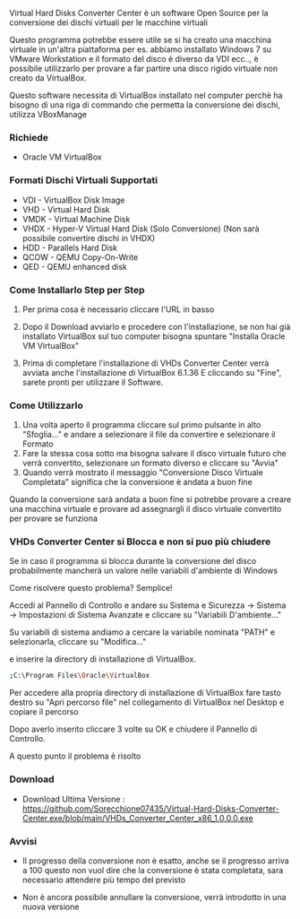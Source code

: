 Virtual Hard Disks Converter Center è un software Open Source per la conversione dei dischi virtuali per le macchine virtuali

Questo programma potrebbe essere utile se si ha creato una macchina virtuale in un'altra piattaforma per es. abbiamo installato Windows 7 su VMware Workstation e il formato del disco è diverso da VDI ecc.., è possibile utilizzarlo per provare a far partire una disco rigido virtuale non creato da VirtualBox.

Questo software necessita di VirtualBox installato nel computer perchè ha bisogno di una riga di commando che permetta la conversione dei dischi, utilizza VBoxManage

### Richiede
- Oracle VM VirtualBox

### Formati Dischi Virtuali Supportati

- VDI - VirtualBox Disk Image
- VHD - Virtual Hard Disk
- VMDK - Virtual Machine Disk 
- VHDX - Hyper-V Virtual Hard Disk (Solo Conversione) (Non sarà possibile convertire dischi in VHDX)
- HDD - Parallels Hard Disk
- QCOW - QEMU Copy-On-Write
- QED - QEMU enhanced disk

### Come Installarlo Step per Step

1) Per prima cosa è necessario cliccare  l'URL in basso

2) Dopo il Download avviarlo e procedere con l'installazione, se non hai già installato VirtualBox sul tuo computer bisogna spuntare "Installa Oracle VM VirtualBox"

3) Prima di completare l'installazione di VHDs Converter Center verrà avviata anche l'installazione di VirtualBox 6.1.36
E cliccando su "Fine", sarete pronti per utilizzare il Software.

### Come Utilizzarlo

1) Una volta aperto il programma cliccare sul primo pulsante in alto "Sfoglia..." e andare a selezionare il file da convertire e selezionare il Formato 
2) Fare la stessa cosa sotto ma bisogna salvare il disco virtuale futuro che verrà convertito, selezionare un formato diverso e cliccare su "Avvia"
3) Quando verrà mostrato il messaggio "Conversione Disco Virtuale Completata" significa che la conversione è andata a buon fine

Quando la conversione sarà andata a buon fine si potrebbe provare a creare una macchina virtuale e provare ad assegnargli il disco virtuale convertito per provare se funziona

### VHDs Converter Center si Blocca e non si puo più chiudere

Se in caso il programma si blocca durante la conversione del disco probabilmente mancherà un valore nelle variabili d'ambiente di Windows

Come risolvere questo problema? Semplice!

Accedi al Pannello di Controllo e andare su Sistema e Sicurezza -> Sistema -> Impostazioni di Sistema Avanzate e cliccare su "Variabili D'ambiente..."

Su variabili di sistema andiamo a cercare la variabile nominata "PATH" e selezionarla, cliccare su "Modifica..."

e inserire la directory di installazione di VirtualBox.

```bash
;C:\Program Files\Oracle\VirtualBox
```

Per accedere alla propria directory di installazione di VirtualBox fare tasto destro su "Apri percorso file" nel collegamento di VirtualBox nel Desktop e copiare il percorso


Dopo averlo inserito cliccare 3 volte su OK e chiudere il Pannello di Controllo. 

A questo punto il problema è risolto

### Download

- Download Ultima Versione :  https://github.com/Sorecchione07435/Virtual-Hard-Disks-Converter-Center.exe/blob/main/VHDs_Converter_Center_x86_1.0.0.0.exe

### Avvisi

- Il progresso della conversione non è esatto, anche se il progresso arriva a 100 questo non vuol dire che la conversione è stata completata, sara necessario attendere più tempo del previsto

- Non è ancora possibile annullare la conversione, verrà introdotto in una nuova versione



